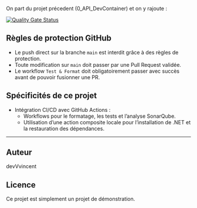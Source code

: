 
On part du projet précedent (0_API_DevContainer) et on y rajoute :

[![Quality Gate Status](https://sonarcloud.io/api/project_badges/measure?project=devVvincent_API_CI&metric=alert_status)](https://sonarcloud.io/summary/new_code?id=devVvincent_API_CI)

## Règles de protection GitHub

- Le push direct sur la branche `main` est interdit grâce à des règles de protection.
- Toute modification sur `main` doit passer par une Pull Request validée.
- Le workflow `Test & Format` doit obligatoirement passer avec succès avant de pouvoir fusionner une PR.

## Spécificités de ce projet

- Intégration CI/CD avec GitHub Actions :
   - Workflows pour le formatage, les tests et l’analyse SonarQube.
   - Utilisation d’une action composite locale pour l’installation de .NET et la restauration des dépendances.

---

## Auteur
devVvincent

## Licence
Ce projet est simplement un projet de démonstration.
